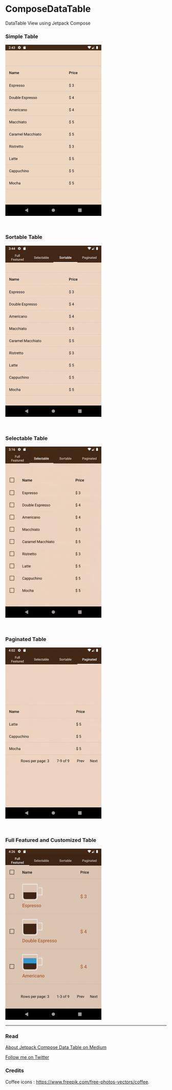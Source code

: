 # ComposeDataTable

DataTable View using Jetpack Compose



### Simple Table

<img src="screenshots/simple_table.png"
     alt="Simple Table"
     width="300px" />
     


<br/>

### Sortable Table

<img src="screenshots/sortable_table.gif"
     alt="Simple Table"
     width="300px" />     
     
     
     
<br/>

### Selectable Table

<img src="screenshots/selectable_table.gif"
     alt="Simple Table"
     width="300px" />     
     


     
     
<br/>

### Paginated Table

<img src="screenshots/paginated_table.gif"
     alt="Simple Table"
     width="300px" />     
     
     
<br/>


### Full Featured and Customized Table

<img src="screenshots/full_featured_table.gif"
     alt="Simple Table"
     width="300px" />                    
     

***

### Read
[About Jetpack Compose Data Table on Medium](https://proandroiddev.com/jetpack-compose-data-tables-33a247f59fd5?source=friends_link&sk=991c7de1dc8034e68af2667a6d1ebce4)

[Follow me on Twitter](https://twitter.com/Linminphyoe1)


### Credits
Coffee icons : https://www.freepik.com/free-photos-vectors/coffee.

     
